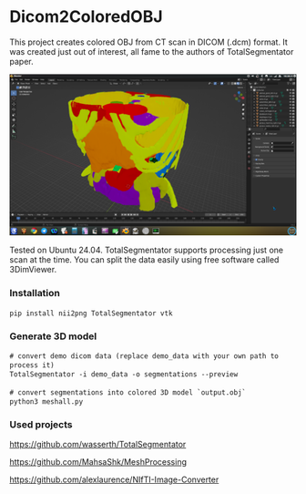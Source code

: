 # Dicom2ColoredOBJ

This project creates colored OBJ from CT scan in DICOM (.dcm) format. It was created just out of interest, all fame to the authors of TotalSegmentator paper.

![Screenshot of the result in Blender](https://github.com/lvonasek/Dicom2ColoredOBJ/blob/main/screenshot.png?raw=true)

Tested on Ubuntu 24.04. TotalSegmentator supports processing just one scan at the time. You can split the data easily using free software called 3DimViewer.

### Installation

```
pip install nii2png TotalSegmentator vtk
```

### Generate 3D model

```
# convert demo dicom data (replace demo_data with your own path to process it)
TotalSegmentator -i demo_data -o segmentations --preview

# convert segmentations into colored 3D model `output.obj`
python3 meshall.py
```

### Used projects

https://github.com/wasserth/TotalSegmentator

https://github.com/MahsaShk/MeshProcessing

https://github.com/alexlaurence/NIfTI-Image-Converter
